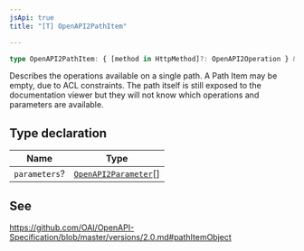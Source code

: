 ```yaml
---
jsApi: true
title: "[T] OpenAPI2PathItem"

---
```

```ts
type OpenAPI2PathItem: { [method in HttpMethod]?: OpenAPI2Operation } & object & Extensions;
```

Describes the operations available on a single path. A Path Item may be empty, due to ACL constraints. The path itself is still exposed to the documentation viewer but they will not know which operations and parameters are available.

## Type declaration

| Name | Type |
| ------ | ------ |
| `parameters`? | [`OpenAPI2Parameter`](OpenAPI2Parameter.md)[] |

## See

https://github.com/OAI/OpenAPI-Specification/blob/master/versions/2.0.md#pathItemObject
